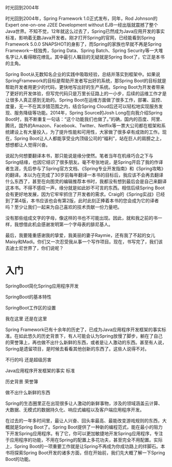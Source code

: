时光回到2004年

时光回到2004年，Spring Framework 1.0正式发布，同年，Rod Johnson的Expert one-on-one J2EE Development without EJB一经出版就震撼了整个Java世界。不知不觉，12年就这么过去了，Spring已然成为Java应用开发的事实标准，影响着无数Java开发者。刚才打开Spring的官网，已经能看到Spring Framework 5.0.0 SNAPSHOT的身影了，而Spring的家族也早就不再是Spring Framework一枝独秀，Spring Data、Spring Batch、Spring Security等一大堆名字让人看得眼花缭乱。其中最引人瞩目的无疑就是Spring Boot了，它正是本书的主角。



Spring Boot从无数知名企业的实践中吸取经验，总结并落实到框架中。如果说SpringFramework的目标是帮助开发者写出好的系统，那Spring Boot的目标就是帮助开发者用更少的代码，更快地写出好的生产系统。Spring Boot为开发者带来了更好的开发体验，但写完代码只是万里长征路上的一小步，后续的运维工作才是让很多人真正感到无助的。Spring Boot在运维方面做了很多工作，部署、监控、度量，无一不在其涉猎范围之内，结合Spring Cloud后还可以轻松地实现服务发现、服务降级等功能。2014年，Spring Source的Josh Long在向我介绍Spring Boot时，我不断重复一句话：“这个功能我们也做了。”的确，国内的百度、阿里、腾讯，国外的Amazon、Facebook、Twitter、Netflix等一票大公司都在框架和系统建设上有大量投入，为了提升性能和可用性，大家做了很多卓有成效的工作。现在，Spring Boot让人人都能享受业内顶级公司的“福利”，站在巨人的肩膀之上，想想都让人觉得兴奋。







说起为何想要翻译本书，那只能说是缘分使然。笔者当年在机缘巧合之下与Spring结缘，也因它结识了很多朋友。毫不夸张地说，是Spring开启了我的作译者生涯，先后参与了Spring官方文档、《Spring专业开发指南》和《Spring攻略》的翻译。本以为在完成了30岁前每年翻译一本书的目标后，我应该不会再去翻译什么东西了，甚至在向图灵的编辑推荐本书时，我都没有想到最后会是自己来翻译这本书。不得不感叹一声，缘分就是如此妙不可言的东西。相信后续Spring Boot会有更好地发展，因为它牢牢抓住了开发者的需求。Craig的《Spring实战》已经到了第4版，本书应该也会有第2版，此时此刻正捧着本书的您会成为它的译者吗？至少让我们一起来为自己喜欢的技术贡献一份力量吧。



没有那些组成文字的字母，像这样的书也不可能出现。因此，就和我之前的书一样，我想借此机会感谢发明第一个字母表的腓尼基人。

最后，我要隆重感谢我的挚爱，我美丽的妻子Raymie，还有我了不起的女儿Maisy和Madi。你们又一次忍受我从事一个写作项目。现在，书写完了，我们该去迪士尼世界了，你们说呢？

# 入门



SpringBoot简化Spring应用程序开发

SpringBoot的基本特性

SpringBoot工作区的设置 



我在这里  还是在这里 



Spring Framework已有十余年的历史了，已成为Java应用程序开发框架的事实标准。在如此悠久的历史背景下，有人可能会认为Spring放慢了脚步，躺在了自己的荣誉簿上，再也做不出什么新鲜的东西，或者是让人激动的东西。甚至有人说，Spring是遗留项目，是时候去看看其他创新的东西了。这些人说得不对。

不行的吗  还是超级厉害

Java应用程序开发框架的事实 标准

历史背景   荣誉簿  

做不出什么新鲜的东西 

Spring的生态圈里正在出现很多让人激动的新鲜事物，涉及的领域涵盖云计算、大数据、无模式的数据持久化、响应式编程以及客户端应用程序开发。

在过去的一年多时间里，最让人兴奋、回头率最高、最能改变游戏规则的东西，大概就是Spring Boot了。Spring Boot提供了一种新的编程范式，能在最小的阻力下开发Spring应用程序。有了它，你可以更加敏捷地开发Spring应用程序，专注于应用程序的功能，不用在Spring的配置上多花功夫，甚至完全不用配置。实际上，Spring Boot的一项重要工作就是让Spring不再成为你成功路上的绊脚石。本书将探索Spring Boot开发的诸多方面，但在开始前，我们先大概了解一下Spring Boot的功能。
